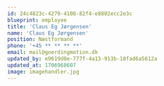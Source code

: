 ```yaml
---
id: 24c4823c-4279-4108-82f4-e8802ecc2e3c
blueprint: employee
title: 'Claus Eg Jørgensen'
name: 'Claus Eg Jørgensen'
position: Næstformand
phone: '+45 ** ** ** **'
email: mail@goerdingmotion.dk
updated_by: e9619d0e-777f-4a13-913b-18fad6a5612a
updated_at: 1706968607
image: imagehandler.jpg
---
```

